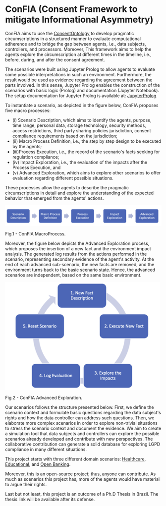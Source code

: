 
# ConFIA (Consent Framework to mitigate Informational Asymmetry)

ConFIA aims to use the [ConsentOntology](ConsentOntology.md) to develop pragmatic circumscriptions in a structured manner to evaluate computational adherence and to bridge the gap between agents, i.e., data subjects, controllers, and processors. Moreover, This framework aims to help the agents explore the circumscription at different times in the timeline, i.e., before, during, and after the consent agreement.

The scenarios were built using Jupyter Prolog
 to allow agents to evaluate some possible interpretations in such an environment. Furthermore, the result would be used as evidence regarding the agreement between the parts involved. In this sense, Jupyter Prolog enables the construction of the scenarios with basic logic (Prolog) and documentation (Jupyter Notebook). The setup documentation for Jupyter Prolog is available at: [JupyterProlog](JupyterProlog.md).

To instantiate a scenario, as depicted in the figure below, ConFIA proposes five macro processes: 
- (i) Scenario Description, which aims to identify the agents, purpose, time range, personal data, storage technology, security methods, access restrictions, third party sharing policies jurisdiction, consent compliance requirements based on the jurisdiction;
- (ii) Macro Process Definition, i.e., the step by step design to be executed by the agents; 
- (iii)Process Execution, i.e., the record of the scenario's facts seeking for regulation compliance;
- (iv) Impact Exploration, i.e., the evaluation of the impacts after the Process Execution, and
- (v) Advanced Exploration, which aims to explore other scenarios to offer evaluation regarding different possible situations.

These processes allow the agents to describe the pragmatic circumscriptions in detail and explore the understanding of the expected behavior that emerged from the agents' actions.
    
![Confia Macro Process](img/ConFIA_MacroProcesses.png)

Fig.1 - ConFIA MacroProcess.

Moreover, the figure below depicts the Advanced Exploration process, which proposes the insertion of a new fact and the environment impact analysis. The generated log results from the actions performed in the scenario, representing secondary evidence of the agent's activity. At the end of each advanced sub-scenario, the new facts are removed, and the environment turns back to the basic scenario state. Hence, the advanced scenarios are independent, based on the same basic environment.

<div>
    <img src="./img/ConFIA_AdvancedExploration.png" width="500"/>
</div>

Fig.2 - ConFIA Advanced Exploration.


Our scenarios follows the structure presented below. First, we define the scenario context and formulate basic questions regarding the data subject's rights and how the data controller can address such questions. Then, we elaborate more complex scenarios in order to explore non-trivial situations to stress the scenario context and document the evidence. We aim to create a simulation tool that data subjects and controllers can explore the possible scenarios already developed and contribute with new perspectives. The collaborative contribution can generate a solid database for exploring LGPD compliance in many different situations.

This project starts with three different domain scenarios: [Healthcare](LGPD_Health_Scenario.ipynb), [Educational](LGPD_Educational_Scenario.ipynb), and [Open Banking](Open_Banking_Scenario.ipynb).

Moreover, this is an open-source project; thus, anyone can contribute. As much as scenarios this project has, more of the agents would have material to argue their rights.

Last but not least, this project is an outcome of a Ph.D Thesis in Brazil. The thesis link will be available after its defense.